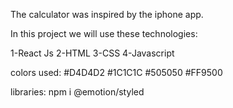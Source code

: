The calculator was inspired by the iphone app.

In this project we will use these technologies:

1-React Js
2-HTML
3-CSS
4-Javascript

colors used:
#D4D4D2
#1C1C1C
#505050
#FF9500

libraries:
npm i @emotion/styled


